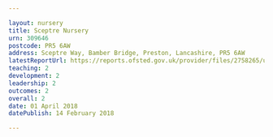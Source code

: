 ```yaml
---

layout: nursery
title: Sceptre Nursery
urn: 309646
postcode: PR5 6AW
address: Sceptre Way, Bamber Bridge, Preston, Lancashire, PR5 6AW
latestReportUrl: https://reports.ofsted.gov.uk/provider/files/2758265/urn/309646.pdf
teaching: 2
development: 2
leadership: 2
outcomes: 2
overall: 2
date: 01 April 2018 
datePublish: 14 February 2018

---
```

